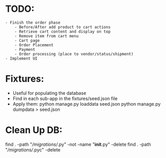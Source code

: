 # TODO:
    - Finish the order phase
        - Before/After add product to cart actions
        - Retrieve cart content and display on top
        - Remove item from cart menu
        - Cart page
        - Order Placement
        - Payment
        - Order processing (place to vendor/status/shipment)
    - Implement UI

# Fixtures:
 - Useful for populating the database
 - Find in each sub-app in the fixtures/seed.json file
 - Apply them:
    python manage.py loaddata seed.json
    python manage.py dumpdata > seed.json


# Clean Up DB:
find . -path "*/migrations/*.py" -not -name "__init__.py" -delete
find . -path "*/migrations/*.pyc"  -delete


